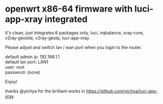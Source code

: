 # openwrt x86-64 firmware with luci-app-xray integrated  

It's clean, just integrates 6 packages only, luci, irqbalance, xray-core, v2ray-geosite, v2ray-geoip, luci-app-xray.   

Please adjust and switch lan / wan port when you login to the router.  

default admin ip: 192.168.1.1  
default lan port: LAN1  
user: root  
password: (none)  

Enjoy!

thanks @yichya for the brilliant works in https://github.com/yichya/luci-app-xray


